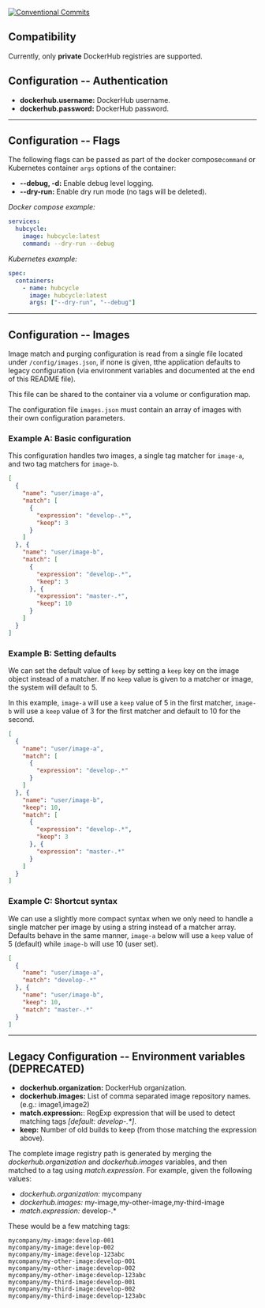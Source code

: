 [![Conventional Commits](https://img.shields.io/badge/Conventional%20Commits-1.0.0-yellow.svg)](https://conventionalcommits.org)

## Compatibility

Currently, only **private** DockerHub registries are supported.

## Configuration -- Authentication
- **dockerhub.username:** DockerHub username.
- **dockerhub.password:** DockerHub password.

---

## Configuration -- Flags

The following flags can be passed as part of the docker compose`command` or Kubernetes container `args` options of the container:

- **--debug, -d:** Enable debug level logging.
- **--dry-run:** Enable dry run mode (no tags will be deleted).

*Docker compose example:*
```yaml
services:
  hubcycle:
    image: hubcycle:latest
    command: --dry-run --debug
```

*Kubernetes example:*
```yaml
spec:
  containers:
    - name: hubcycle
      image: hubcycle:latest
      args: ["--dry-run", "--debug"]
```

---

## Configuration -- Images

Image match and purging configuration is read from a single file located under `/config/images.json`, if none is given, tthe application defaults to legacy configuration (via environment variables and documented at the end of this README file).

This file can be shared to the container via a volume or configuration map.

The configuration file `images.json` must contain an array of images with their own configuration parameters.

### Example A: Basic configuration
This configuration handles two images, a single tag matcher for `image-a`, and two tag matchers for `image-b`.

```json
[
  {
    "name": "user/image-a",
    "match": [
      {
        "expression": "develop-.*",
        "keep": 3
      }
    ]
  }, {
    "name": "user/image-b",
    "match": [
      {
        "expression": "develop-.*",
        "keep": 3
      }, {
        "expression": "master-.*",
        "keep": 10
      }
    ]
  }
]
```

### Example B: Setting defaults
We can set the default value of `keep` by setting a `keep` key on the image object instead of a matcher. If no `keep` value is given to a matcher or image, the system will default to 5.

In this example, `image-a` will use a `keep` value of 5 in the first matcher, `image-b` will use a `keep` value of 3 for the first matcher and default to 10 for the second.

```JSON
[
  {
    "name": "user/image-a",
    "match": [
      {
        "expression": "develop-.*"
      }
    ]
  }, {
    "name": "user/image-b",
    "keep": 10,
    "match": [
      {
        "expression": "develop-.*",
        "keep": 3
      }, {
        "expression": "master-.*"
      }
    ]
  }
]
```

### Example C: Shortcut syntax
We can use a slightly more compact syntax when we only need to handle a single matcher per image by using a string instead of a matcher array. Defaults behave in the same manner, `image-a` below will use a `keep` value of 5 (default) while `image-b` will use 10 (user set).

```JSON
[
  {
    "name": "user/image-a",
    "match": "develop-.*"
  }, {
    "name": "user/image-b",
    "keep": 10,
    "match": "master-.*"
  }
]
```

---

## Legacy Configuration -- Environment variables (DEPRECATED)

- **dockerhub.organization:** DockerHub organization.
- **dockerhub.images:** List of comma separated image repository names. (e.g.: image1,image2)
- **match.expression:**: RegExp expression that will be used to detect matching tags *[default: develop-.\*]*.
- **keep:** Number of old builds to keep (from those matching the expression above).

The complete image registry path is generated by merging the *dockerhub.organization* and *dockerhub.images* variables, and then matched to a tag using *match.expression*. For example, given the following values:

- *dockerhub.organization:* mycompany
- *dockerhub.images:* my-image,my-other-image,my-third-image
- *match.expression:* develop-.\*

These would be a few matching tags:

```
mycompany/my-image:develop-001
mycompany/my-image:develop-002
mycompany/my-image:develop-123abc
mycompany/my-other-image:develop-001
mycompany/my-other-image:develop-002
mycompany/my-other-image:develop-123abc
mycompany/my-third-image:develop-001
mycompany/my-third-image:develop-002
mycompany/my-third-image:develop-123abc
```
